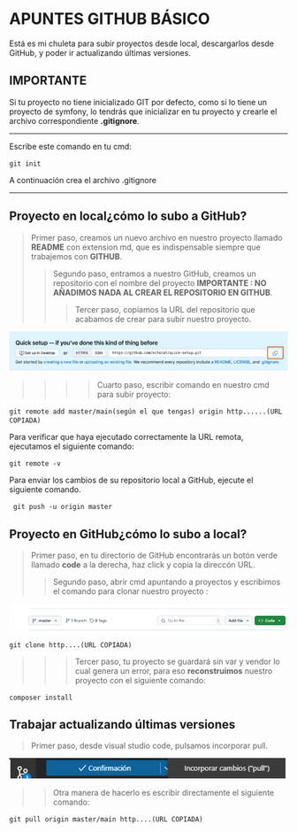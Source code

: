 # APUNTES GITHUB BÁSICO

Está es mi chuleta para subir proyectos desde local, descargarlos desde GitHub, y poder ir actualizando  últimas versiones.

## IMPORTANTE

Si tu proyecto no tiene inicializado GIT por defecto, como si lo tiene un proyecto de symfony, lo tendrás que inicializar en tu proyecto y crearle el archivo correspondiente **.gitignore**.

***

Escribe este comando en tu cmd:

```shell
git init
```

A continuación crea el archivo .gitignore

***

## Proyecto en local¿cómo lo subo a GitHub?

> Primer paso, creamos un nuevo archivo en nuestro proyecto llamado **README** con extension md, que es indispensable siempre que trabajemos con **GITHUB**.
>> Segundo paso, entramos a nuestro GitHub, creamos un repositorio con el nombre del proyecto **IMPORTANTE : NO AÑADIMOS NADA AL CREAR EL REPOSITORIO EN GITHUB**.
>>> Tercer paso, copiamos la URL del repositorio que acabamos de crear para subir nuestro proyecto.

![Texto alternativo](img/copiar%20URL.png "Texto de hover")

>>>> Cuarto paso, escribir comando en nuestro cmd para subir proyecto:

```shell
git remote add master/main(según el que tengas) origin http......(URL COPIADA)
```

 Para verificar que haya ejecutado correctamente la URL remota, ejecutamos el siguiente comando:

```shell
git remote -v
```

 Para enviar los cambios de su repositorio local a GitHub, ejecute el siguiente comando.

```shell
 git push -u origin master

```

## Proyecto en GitHub¿cómo lo subo a local?

> Primer paso, en tu directorio de GitHub encontrarás un botón verde llamado **code** a la derecha, haz click y copia la direccón URL.
>> Segundo paso, abrir cmd apuntando a proyectos y escribimos el comando para clonar nuestro proyecto :

![Texto alternativo](img/boton_code.png "Texto de hover")

```shell
git clone http....(URL COPIADA)
```

>>> Tercer paso, tu proyecto se guardará sin var y vendor lo cual genera un error, para eso **reconstruimos** nuestro proyecto con el siguiente comando:

```shell
composer install
```

## Trabajar actualizando últimas versiones

>Primer paso, desde visual studio code, pulsamos incorporar pull.

![Texto alternativo](img/vs_clone.png "Texto de hover")

>>Otra manera de hacerlo es escribir directamente el siguiente comando:

```shell
git pull origin master/main http....(URL COPIADA)
```
